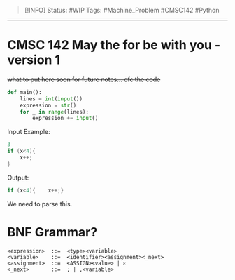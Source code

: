 > [!INFO]
> Status: #WIP
> Tags: #Machine_Problem #CMSC142 #Python

----
# CMSC 142 May the for be with you - version 1
~~what to put here soon for future notes... ofc the code~~

```python
def main():
    lines = int(input())
    expression = str()
    for _ in range(lines):
        expression += input()
```

Input Example:
```c++
3
if (x<4){
	x++;
}
```

Output:
```c++
if (x<4){    x++;}
```
We need to parse this.

# BNF Grammar?
```bnf
<expression>  ::=  <type><variable>
<variable>    ::=  <identifier><assignment><_next>
<assignment>  ::=  <ASSIGN><value> | ε
<_next>       ::=  ; | ,<variable>
```